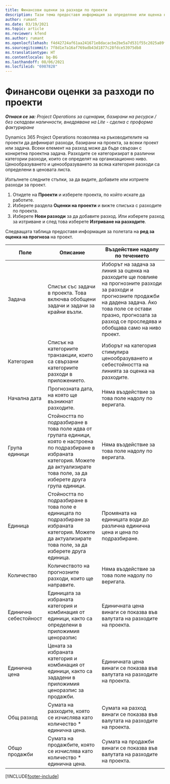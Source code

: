 ```yaml
---
title: Финансови оценки за разходи по проекти
description: Тази тема предоставя информация за определяне или оценка на разходи, базирани на проекти.
author: rumant
ms.date: 03/19/2021
ms.topic: article
ms.reviewer: kfend
ms.author: rumant
ms.openlocfilehash: f4d42724af61aa241671e8dacacbe2be5a7d531f55c2025a89ff777ac41e9b67
ms.sourcegitcommit: 7f8d1e7a16af769adb43d1877c28fdce53975db8
ms.translationtype: HT
ms.contentlocale: bg-BG
ms.lasthandoff: 08/06/2021
ms.locfileid: "6987828"
---
```

# <a name="financial-estimates-for-expenses-on-projects"></a>Финансови оценки за разходи по проекти
_**Отнася се за:** Project Operations за сценарии, базирани на ресурси / без складови наличности, внедряване на Lite - сделка с проформа фактуриране_

Dynamics 365 Project Operations позволява на ръководителите на проекти да дефинират разходи, базирани на проекта, за всеки проект или задача. Всеки елемент на разход може да бъде свързан с конкретна проектна задача. Разходите се категоризират в различни категории разходи, които се определят на организационно ниво. Ценообразуването и ценообразуването за всяка категория разходи са определени в ценовата листа. 

Изпълнете следните стъпки, за да видите, добавите или изтриете разходи за проект.

1. Отидете на **Проекти** и изберете проекта, по който искате да работите.
2. Изберете раздела **Оценки на проекти** и вижте списъка с разходите по проекта.
3. Изберете **Нови разходи** за да добавите разход. Или изберете разход за изтриване и след това изберете **Изтриване на разходите**.

Следващата таблица предоставя информация за полетата на **ред за оценка на прогноза** на проект. 

| **Поле** | **Описание** | **Въздействие надолу по течението** |
| --- | --- | --- |
| Задача | Списък със задачи в проекта. Това включва обобщени задачи и задачи за крайни възли. | Изборът на задача за линия за оценка на разходите ще повлияе на прогнозните разходи за разходи и прогнозните продажби на дадена задача. Ако това поле се остави празно, прогнозата за разход се проследява и обобщава само на ниво проект. |
| Категория | Списък на категориите транзакции, които са свързани категориите разходи в приложението. | Изборът на категория стимулира ценообразуването и себестойността на линията за оценка на разходите. |
| Начална дата | Прогнозната дата, на която ще възникнат разходите. | Няма въздействие за това поле надолу по веригата. |
| Група единици | Стойността по подразбиране в това поле идва от групата единици, която е настроена по подразбиране в избраната категория. Можете да актуализирате това поле, за да изберете друга група единици. | Няма въздействие за това поле надолу по веригата. |
| Единица | Стойността по подразбиране в това поле е единицата по подразбиране за избраната категория. Можете да актуализирате това поле, за да изберете друга единица. | Промяната на единицата води до различна единична цена и цена по подразбиране. |
| Количество | Количеството на прогнозните разходи, които ще направите. | Няма въздействие за това поле надолу по веригата. |
| Единична себестойност | Единицата за избраната категория и комбинация от единици, както са определени в приложимия ценоразпис | Единичната цена винаги се показва във валутата на разходите на проекта. |
| Единична цена | Цената за избраната категория и комбинация от единици, както са зададени в приложимия ценоразпис за продажби. | Единичната цена винаги се показва във валутата на разходите на проекта. |
| Общ разход | Сумата на разходите, която се изчислява като количество \* единична цена.| Сумата на разход винаги се показва във валутата на разходите на проекта. |
| Общо продажби | Сумата на продажбите, която се изчислява като количество \* единична цена. | Сумата на продажби винаги се показва във валутата на разходите на проекта. |


[!INCLUDE[footer-include](../includes/footer-banner.md)]
